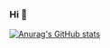 ### Hi 👋
[![Anurag's GitHub stats](https://github-readme-stats.vercel.app/api?username=userZheng686&show_icons=true&theme=radical)](https://github.com/anuraghazra/github-readme-stats)

<!--
**userZheng686/userZheng686** is a ✨ _special_ ✨ repository because its `README.md` (this file) appears on your GitHub profile.

Here are some ideas to get you started:

- 🔭 I’m currently working on ...
- 🌱 I’m currently learning ...
- 👯 I’m looking to collaborate on ...
- 🤔 I’m looking for help with ...
- 💬 Ask me about ...
- 📫 How to reach me: ...
- 😄 Pronouns: ...
- ⚡ Fun fact: ...
-->
